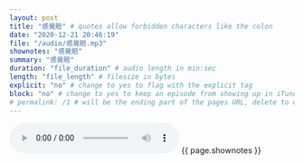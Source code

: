```yaml
---
layout: post
title: "感覺賠" # quotes allow forbidden characters like the colon
date: "2020-12-21 20:46:19"
file: "/audio/感覺賠.mp3"
shownotes: "感覺賠"
summary: "感覺賠"
duration: "file_duration" # audio length in min:sec
length: "file_length" # filesize in bytes
explicit: "no" # change to yes to flag with the explicit tag
block: "no" # change to yes to keep an episode from showing up in iTunes
# permalink: /1 # will be the ending part of the pages URL, delete to default to the title
---
```


<audio controls>
<source src="{{site.url}}{{site.baseurl}}{{ page.file }}" type="audio/x-mp3">
Your browser does not support the audio element.
</audio>
{{ page.shownotes }}
